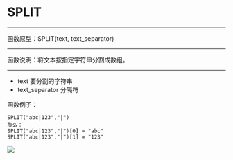 # SPLIT
*****
函数原型：SPLIT(text, text_separator)
*****
函数说明：将文本按指定字符串分割成数组。
*****
* text 要分割的字符串
* text_separator 分隔符

函数例子：
~~~
SPLIT("abc|123","|")
那么：
SPLIT("abc|123","|")[0] = "abc"
SPLIT("abc|123","|")[1] = "123"
~~~

![](../img/6-3-3-12i1.png)


